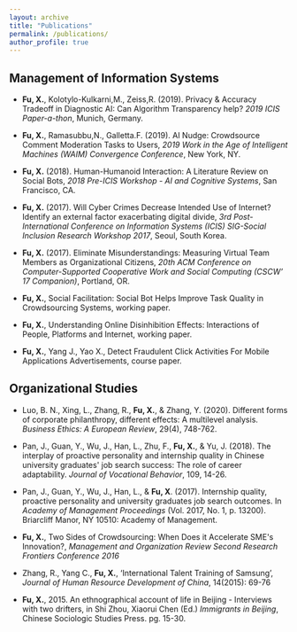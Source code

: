 ```yaml
---
layout: archive
title: "Publications"
permalink: /publications/
author_profile: true
---
```


Management of Information Systems
------
* **Fu, X.**, Kolotylo-Kulkarni,M., Zeiss,R. (2019). Privacy & Accuracy Tradeoff in Diagnostic AI: Can Algorithm Transparency help?
_2019 ICIS Paper-a-thon_, Munich, Germany.

* **Fu, X.**, Ramasubbu,N., Galletta.F. (2019). AI Nudge: Crowdsource Comment Moderation Tasks to Users,
_2019 Work in the Age of Intelligent Machines (WAIM) Convergence Conference_, New York, NY.

* **Fu, X.** (2018). Human-Humanoid Interaction: A Literature Review on Social Bots, _2018 Pre-ICIS Workshop - AI and Cognitive Systems_, San Francisco, CA.

* **Fu, X.** (2017). Will Cyber Crimes Decrease Intended Use of Internet? Identify an external factor exacerbating digital divide, _3rd Post-International Conference on Information Systems (ICIS) SIG-Social Inclusion Research Workshop 2017_, Seoul, South Korea.

* **Fu, X.** (2017). Eliminate Misunderstandings: Measuring Virtual Team Members as Organizational Citizens, _20th ACM Conference on Computer-Supported Cooperative Work and Social Computing (CSCW’ 17 Companion)_, Portland, OR.

* **Fu, X.**, Social Facilitation: Social Bot Helps Improve Task Quality in Crowdsourcing Systems, working paper.

* **Fu, X.**, Understanding Online Disinhibition Effects: Interactions of People, Platforms and Internet, working paper.

* **Fu, X.**, Yang J., Yao X., Detect Fraudulent Click Activities For Mobile Applications Advertisements, course paper.

Organizational Studies
------
* Luo, B. N., Xing, L., Zhang, R., **Fu, X.**, & Zhang, Y. (2020). Different forms of corporate philanthropy, different effects: A multilevel analysis. _Business Ethics: A European Review_, 29(4), 748-762.

* Pan, J., Guan, Y., Wu, J., Han, L., Zhu, F., **Fu, X.**, & Yu, J. (2018). The interplay of proactive personality and internship quality in Chinese university graduates' job search success: The role of career adaptability. _Journal of Vocational Behavior_, 109, 14-26.

* Pan, J., Guan, Y., Wu, J., Han, L., & **Fu, X**. (2017). Internship quality, proactive personality and university graduates job search outcomes. In _Academy of Management Proceedings_ (Vol. 2017, No. 1, p. 13200). Briarcliff Manor, NY 10510: Academy of Management.

* **Fu, X.**, Two Sides of Crowdsourcing: When Does it Accelerate SME's Innovation?, _Management and Organization Review Second Research Frontiers Conference 2016_

* Zhang, R., Yang C., **Fu, X.**, ‘International Talent Training of Samsung’, _Journal of Human Resource Development of China_, 14(2015): 69-76

* **Fu, X.**, 2015. An ethnographical account of life in Beijing - Interviews with two drifters, in Shi Zhou, Xiaorui Chen (Ed.) _Immigrants in Beijing_, Chinese Sociologic Studies Press. pg. 15-30. 
